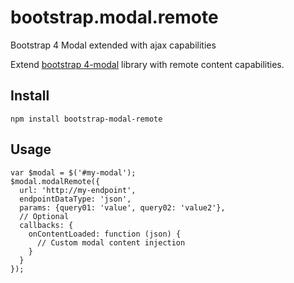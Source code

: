 # bootstrap.modal.remote
Bootstrap 4 Modal extended with ajax capabilities

Extend [bootstrap 4-modal](https://getbootstrap.com/docs/4.1/components/modal/) library with remote content capabilities.

## Install
```npm install bootstrap-modal-remote```

## Usage
```
var $modal = $('#my-modal');
$modal.modalRemote({
  url: 'http://my-endpoint',
  endpointDataType: 'json',
  params: {query01: 'value', query02: 'value2'},
  // Optional
  callbacks: {
    onContentLoaded: function (json) {
      // Custom modal content injection
    }
  }
});
```
